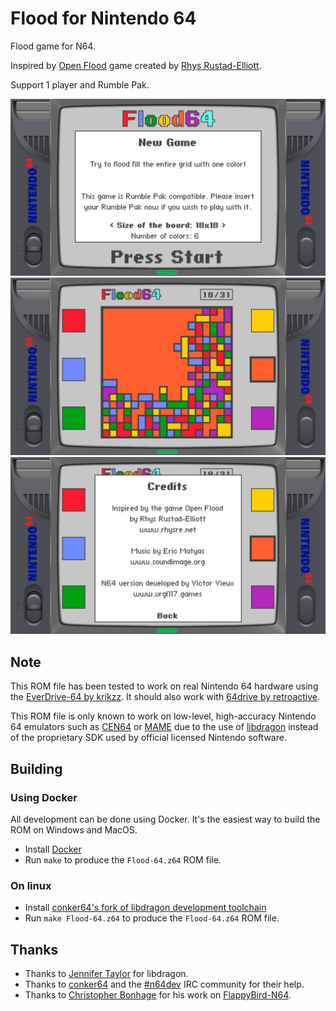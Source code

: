 # Flood for Nintendo 64

Flood game for N64.

Inspired by [Open Flood](https://github.com/GunshipPenguin/open_flood) game created
by [Rhys Rustad-Elliott](www.rhysre.net).

Support 1 player and Rumble Pak.

![new_game](./misc/new_game.png?raw=true)
![game](./misc/game.png?raw=true)
![credits](./misc/credits.png?raw=true)

## Note

This ROM file has been tested to work on real Nintendo 64 hardware using the
[EverDrive-64 by krikzz](http://krikzz.com/). It should also work with
[64drive by retroactive](http://64drive.retroactive.be/).

This ROM file is only known to work on low-level, high-accuracy Nintendo 64
emulators such as [CEN64](https://cen64.com/) or [MAME](http://mamedev.org/)
due to the use of [libdragon](https://dragonminded.com/n64dev/libdragon/)
instead of the proprietary SDK used by official licensed Nintendo software.

## Building

### Using Docker

All development can be done using Docker. It's the easiest way to build the ROM on Windows and MacOS.

 * Install [Docker](https://docker.com)
 * Run `make` to produce the `Flood-64.z64` ROM file.

 ### On linux

* Install [conker64's fork of libdragon development toolchain](https://github.com/conker64/libdragon)
* Run `make Flood-64.z64` to produce the `Flood-64.z64` ROM file.


## Thanks

* Thanks to [Jennifer Taylor](https://github.com/DragonMinded) for libdragon.
* Thanks to [conker64](https://github.com/conker64) and the [#n64dev](irc://irc.efnet.org/#n64dev) IRC community for their help.
* Thanks to [Christopher Bonhage](https://github.com/meeq) for his work on [FlappyBird-N64](https://github.com/meeq/FlappyBird-N64).
